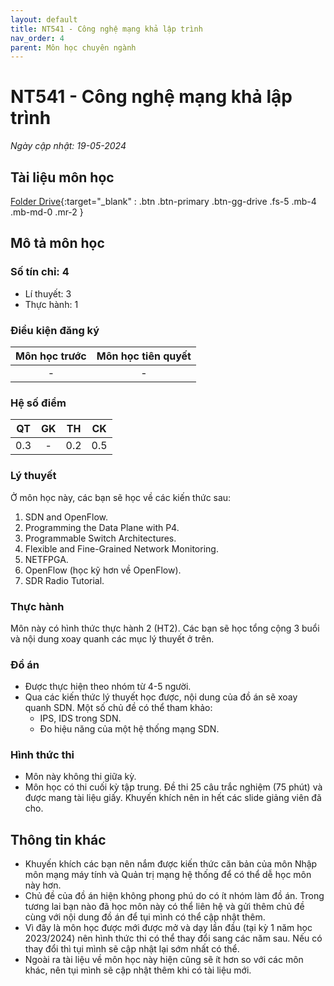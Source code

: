 ```yaml
---
layout: default
title: NT541 - Công nghệ mạng khả lập trình
nav_order: 4
parent: Môn học chuyên ngành
---
```


# NT541 - Công nghệ mạng khả lập trình 

*Ngày cập nhật: 19-05-2024*
## Tài liệu môn học 
[Folder Drive](https://drive.google.com/drive/folders/15s9k4xikXMuNoj_ZwLSc1rGXmoDIy7AL?usp=sharing){:target="_blank" : .btn .btn-primary .btn-gg-drive .fs-5 .mb-4 .mb-md-0 .mr-2 }

## Mô tả môn học

### Số tín chỉ: 4
- Lí thuyết: 3
- Thực hành: 1

### Điều kiện đăng ký

| Môn học trước| Môn học tiên quyết  |
|------|-----|
| <center> - </center>| <center>-</center>|

### Hệ số điểm 

| QT   | GK  | TH  | CK  |
|------|-----|-----|-----|
| <center>0.3</center>| <center>-</center>| <center>0.2</center> | <center>0.5</center> |

### Lý thuyết

Ở môn học này, các bạn sẽ học về các kiến thức sau:
1. SDN and OpenFlow.
2. Programming the Data Plane with P4.
3. Programmable Switch Architectures.
4. Flexible and Fine-Grained Network Monitoring.
5. NETFPGA.
6. OpenFlow (học kỹ hơn về OpenFlow).
7. SDR Radio Tutorial.

### Thực hành

Môn này có hình thức thực hành 2 (HT2). Các bạn sẽ học tổng cộng 3 buổi và nội dung xoay quanh các mục lý thuyết ở trên.

### Đồ án

- Được thực hiện theo nhóm từ 4-5 người.
- Qua các kiến thức lý thuyết học được, nội dung của đồ án sẽ xoay quanh SDN. Một số chủ đề có thể tham khảo:
    + IPS, IDS trong SDN.
    + Đo hiệu năng của một hệ thống mạng SDN.

### Hình thức thi

- Môn này không thi giữa kỳ.
- Môn học có thi cuối kỳ tập trung. Đề thi 25 câu trắc nghiệm (75 phút) và được mang tài liệu giấy. Khuyến khích nên in hết các slide giảng viên đã cho.

## Thông tin khác

- Khuyến khích các bạn nên nắm được kiến thức căn bản của môn Nhập môn mạng máy tính và Quản trị mạng hệ thống để có thể dễ học môn này hơn.
- Chủ đề của đồ án hiện không phong phú do có ít nhóm làm đồ án. Trong tương lai bạn nào đã học môn này có thể liên hệ và gửi thêm chủ đề cùng với nội dung đồ án để tụi mình có thể cập nhật thêm.
- Vì đây là môn học được mới được mở và dạy lần đầu (tại kỳ 1 năm học 2023/2024) nên hình thức thi có thể thay đổi sang các năm sau. Nếu có thay đổi thì tụi mình sẽ cập nhật lại sớm nhất có thể.
- Ngoài ra tài liệu về môn học này hiện cũng sẽ ít hơn so với các môn khác, nên tụi mình sẽ cập nhật thêm khi có tài liệu mới.
